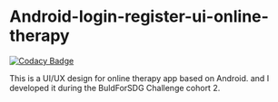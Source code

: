 # Android-login-register-ui-online-therapy

[![Codacy Badge](https://app.codacy.com/project/badge/Grade/2dd07edf44c248f793b7b3757f6b39d1)](https://www.codacy.com/gh/BuildForSDGCohort2/Team-275-Mobile-App?utm_source=github.com&amp;utm_medium=referral&amp;utm_content=BuildForSDGCohort2/Team-275-Mobile-App&amp;utm_campaign=Badge_Grade)

This is a UI/UX design for online therapy app based on Android. and I developed it during the BuldForSDG Challenge cohort 2.
